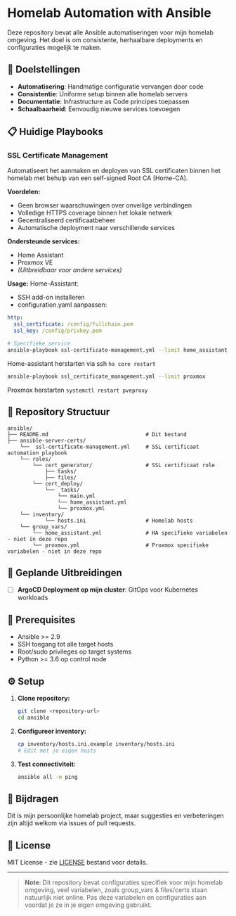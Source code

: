 # Homelab Automation with Ansible

Deze repository bevat alle Ansible automatiseringen voor mijn homelab omgeving. Het doel is om consistente, herhaalbare deployments en configuraties mogelijk te maken.

## 🎯 Doelstellingen

- **Automatisering**: Handmatige configuratie vervangen door code
- **Consistentie**: Uniforme setup binnen alle homelab servers
- **Documentatie**: Infrastructure as Code principes toepassen
- **Schaalbaarheid**: Eenvoudig nieuwe services toevoegen

## 📋 Huidige Playbooks

### SSL Certificate Management
Automatiseert het aanmaken en deployen van SSL certificaten binnen het homelab met behulp van een self-signed Root CA (Home-CA).

**Voordelen:**
- Geen browser waarschuwingen over onveilige verbindingen
- Volledige HTTPS coverage binnen het lokale netwerk
- Gecentraliseerd certificaatbeheer
- Automatische deployment naar verschillende services

**Ondersteunde services:**
- Home Assistant
- Proxmox VE
- *(Uitbreidbaar voor andere services)*

**Usage:**
Home-Assistant: 
- SSH add-on installeren
- configuration.yaml aanpassen:
```yaml
http:
  ssl_certificate: /config/fullchain.pem
  ssl_key: /config/privkey.pem
```
```bash
# Specifieke service
ansible-playbook ssl-certificate-management.yml --limit home_assistant
```
Home-assistant herstarten via ssh `ha core restart`

```bash
ansible-playbook ssl_certificate_management.yml --limit proxmox
```
Proxmox herstarten `systemctl restart pveproxy`



## 📁 Repository Structuur

```
ansible/
├── README.md                               # Dit bestand
├── ansible-server-certs/
    └──  ssl-certificate-management.yml     # SSL certificaat automation playbook
    └── roles/
        └── cert_generator/                 # SSL certificaat role
            ├── tasks/
            ├── files/
        └── cert_deploy/
            └──  tasks/
                └── main.yml
                └── home_assistant.yml
                └── proxmox.yml   
    └── inventory/
            └── hosts.ini                   # Homelab hosts
    └── group_vars/
        └── home_assistant.yml              # HA specifieke variabelen - niet in deze repo
        └── proxmox.yml                     # Proxmox specifieke variabelen - niet in deze repo
```

## 🚀 Geplande Uitbreidingen

- [ ] **ArgoCD Deployment op mijn cluster**: GitOps voor Kubernetes workloads

## 🔧 Prerequisites

- Ansible >= 2.9
- SSH toegang tot alle target hosts
- Root/sudo privileges op target systems
- Python >= 3.6 op control node

## ⚙️ Setup

1. **Clone repository:**
   ```bash
   git clone <repository-url>
   cd ansible
   ```

2. **Configureer inventory:**
   ```bash
   cp inventory/hosts.ini.example inventory/hosts.ini
   # Edit met je eigen hosts
   ```

3. **Test connectiviteit:**
   ```bash
   ansible all -m ping
   ```

## 🤝 Bijdragen

Dit is mijn persoonlijke homelab project, maar suggesties en verbeteringen zijn altijd welkom via issues of pull requests.

## 📝 License

MIT License - zie [LICENSE](LICENSE) bestand voor details.

---

> **Note**: Dit repository bevat configuraties specifiek voor mijn homelab omgeving, veel variabelen, zoals group_vars & files/certs staan natuurlijk niet online. Pas deze variabelen en configuraties aan voordat je ze in je eigen omgeving gebruikt.